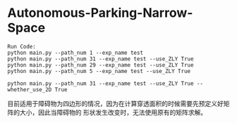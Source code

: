 # Autonomous-Parking-Narrow-Space

    Run Code:
    python main.py --path_num 1 --exp_name test 
    python main.py --path_num 31 --exp_name test --use_ZLY True
    python main.py --path_num 29 --exp_name test --use_ZLY True
    python main.py --path_num 5 --exp_name test --use_ZLY True

    python main.py --path_num 31 --exp_name test --use_ZLY True --whether_use_2D True

目前适用于障碍物为四边形的情况，因为在计算穿透面积的时候需要先预定义好矩阵的大小，因此当障碍物的
形状发生改变时，无法使用原有的矩阵求解。